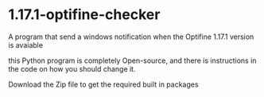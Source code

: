 # 1.17.1-optifine-checker
A program that send a windows notification when the Optifine 1.17.1 version is avaiable

this Python program is completely Open-source, and there is instructions in the code on how you should change it.

Download the Zip file to get the required  built in packages
